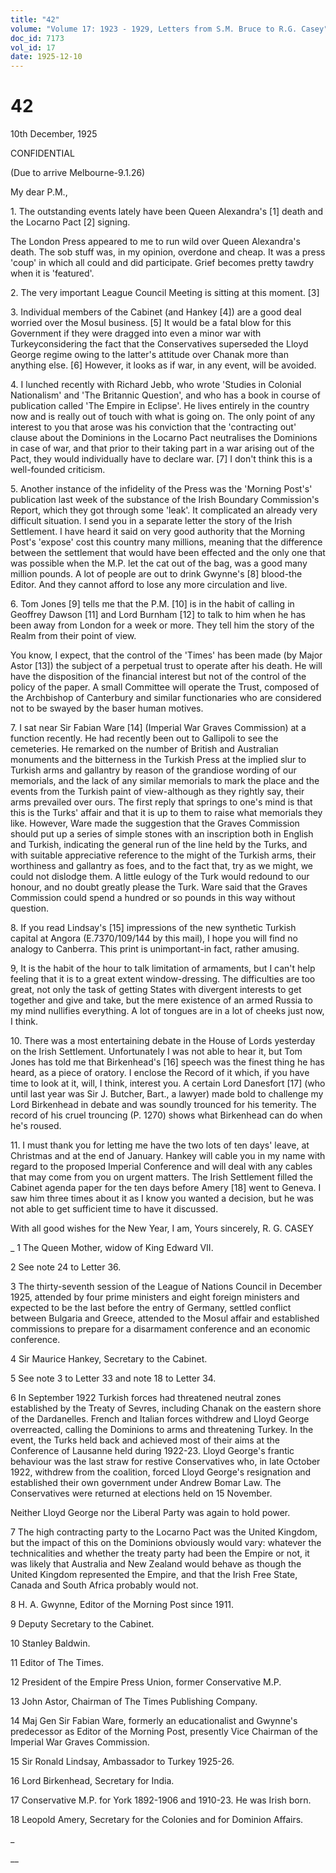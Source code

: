 ```yaml
---
title: "42"
volume: "Volume 17: 1923 - 1929, Letters from S.M. Bruce to R.G. Casey"
doc_id: 7173
vol_id: 17
date: 1925-12-10
---
```


# 42

10th December, 1925

CONFIDENTIAL

(Due to arrive Melbourne-9.1.26)

My dear P.M.,

1\. The outstanding events lately have been Queen Alexandra's [1] death and the Locarno Pact [2] signing.

The London Press appeared to me to run wild over Queen Alexandra's death. The sob stuff was, in my opinion, overdone and cheap. It was a press 'coup' in which all could and did participate. Grief becomes pretty tawdry when it is 'featured'.

2\. The very important League Council Meeting is sitting at this moment. [3]

3\. Individual members of the Cabinet (and Hankey [4]) are a good deal worried over the Mosul business. [5] It would be a fatal blow for this Government if they were dragged into even a minor war with Turkeyconsidering the fact that the Conservatives superseded the Lloyd George regime owing to the latter's attitude over Chanak more than anything else. [6] However, it looks as if war, in any event, will be avoided.

4\. I lunched recently with Richard Jebb, who wrote 'Studies in Colonial Nationalism' and 'The Britannic Question', and who has a book in course of publication called 'The Empire in Eclipse'. He lives entirely in the country now and is really out of touch with what is going on. The only point of any interest to you that arose was his conviction that the 'contracting out' clause about the Dominions in the Locarno Pact neutralises the Dominions in case of war, and that prior to their taking part in a war arising out of the Pact, they would individually have to declare war. [7] I don't think this is a well-founded criticism.

5\. Another instance of the infidelity of the Press was the 'Morning Post's' publication last week of the substance of the Irish Boundary Commission's Report, which they got through some 'leak'. It complicated an already very difficult situation. I send you in a separate letter the story of the Irish Settlement. I have heard it said on very good authority that the Morning Post's 'expose' cost this country many millions, meaning that the difference between the settlement that would have been effected and the only one that was possible when the M.P. let the cat out of the bag, was a good many million pounds. A lot of people are out to drink Gwynne's [8] blood-the Editor. And they cannot afford to lose any more circulation and live.

6\. Tom Jones [9] tells me that the P.M. [10] is in the habit of calling in Geoffrey Dawson [11] and Lord Burnham [12] to talk to him when he has been away from London for a week or more. They tell him the story of the Realm from their point of view.

You know, I expect, that the control of the 'Times' has been made (by Major Astor [13]) the subject of a perpetual trust to operate after his death. He will have the disposition of the financial interest but not of the control of the policy of the paper. A small Committee will operate the Trust, composed of the Archbishop of Canterbury and similar functionaries who are considered not to be swayed by the baser human motives.

7\. I sat near Sir Fabian Ware [14] (Imperial War Graves Commission) at a function recently. He had recently been out to Gallipoli to see the cemeteries. He remarked on the number of British and Australian monuments and the bitterness in the Turkish Press at the implied slur to Turkish arms and gallantry by reason of the grandiose wording of our memorials, and the lack of any similar memorials to mark the place and the events from the Turkish paint of view-although as they rightly say, their arms prevailed over ours. The first reply that springs to one's mind is that this is the Turks' affair and that it is up to them to raise what memorials they like. However, Ware made the suggestion that the Graves Commission should put up a series of simple stones with an inscription both in English and Turkish, indicating the general run of the line held by the Turks, and with suitable appreciative reference to the might of the Turkish arms, their worthiness and gallantry as foes, and to the fact that, try as we might, we could not dislodge them. A little eulogy of the Turk would redound to our honour, and no doubt greatly please the Turk. Ware said that the Graves Commission could spend a hundred or so pounds in this way without question.

8\. If you read Lindsay's [15] impressions of the new synthetic Turkish capital at Angora (E.7370/109/144 by this mail), I hope you will find no analogy to Canberra. This print is unimportant-in fact, rather amusing.

9, It is the habit of the hour to talk limitation of armaments, but I can't help feeling that it is to a great extent window-dressing. The difficulties are too great, not only the task of getting States with divergent interests to get together and give and take, but the mere existence of an armed Russia to my mind nullifies everything. A lot of tongues are in a lot of cheeks just now, I think.

10\. There was a most entertaining debate in the House of Lords yesterday on the Irish Settlement. Unfortunately I was not able to hear it, but Tom Jones has told me that Birkenhead's [16] speech was the finest thing he has heard, as a piece of oratory. I enclose the Record of it which, if you have time to look at it, will, I think, interest you. A certain Lord Danesfort [17] (who until last year was Sir J. Butcher, Bart., a lawyer) made bold to challenge my Lord Birkenhead in debate and was soundly trounced for his temerity. The record of his cruel trouncing (P. 1270) shows what Birkenhead can do when he's roused.

11\. I must thank you for letting me have the two lots of ten days' leave, at Christmas and at the end of January. Hankey will cable you in my name with regard to the proposed Imperial Conference and will deal with any cables that may come from you on urgent matters. The Irish Settlement filled the Cabinet agenda paper for the ten days before Amery [18] went to Geneva. I saw him three times about it as I know you wanted a decision, but he was not able to get sufficient time to have it discussed.

With all good wishes for the New Year, I am, Yours sincerely, R. G. CASEY 

_ 1 The Queen Mother, widow of King Edward VII.

2 See note 24 to Letter 36.

3 The thirty-seventh session of the League of Nations Council in December 1925, attended by four prime ministers and eight foreign ministers and expected to be the last before the entry of Germany, settled conflict between Bulgaria and Greece, attended to the Mosul affair and established commissions to prepare for a disarmament conference and an economic conference.

4 Sir Maurice Hankey, Secretary to the Cabinet.

5 See note 3 to Letter 33 and note 18 to Letter 34.

6 In September 1922 Turkish forces had threatened neutral zones established by the Treaty of Sevres, including Chanak on the eastern shore of the Dardanelles. French and Italian forces withdrew and Lloyd George overreacted, calling the Dominions to arms and threatening Turkey. In the event, the Turks held back and achieved most of their aims at the Conference of Lausanne held during 1922-23. Lloyd George's frantic behaviour was the last straw for restive Conservatives who, in late October 1922, withdrew from the coalition, forced Lloyd George's resignation and established their own government under Andrew Bomar Law. The Conservatives were returned at elections held on 15 November.

Neither Lloyd George nor the Liberal Party was again to hold power.

7 The high contracting party to the Locarno Pact was the United Kingdom, but the impact of this on the Dominions obviously would vary: whatever the technicalities and whether the treaty party had been the Empire or not, it was likely that Australia and New Zealand would behave as though the United Kingdom represented the Empire, and that the Irish Free State, Canada and South Africa probably would not.

8 H. A. Gwynne, Editor of the Morning Post since 1911.

9 Deputy Secretary to the Cabinet.

10 Stanley Baldwin.

11 Editor of The Times.

12 President of the Empire Press Union, former Conservative M.P.

13 John Astor, Chairman of The Times Publishing Company.

14 Maj Gen Sir Fabian Ware, formerly an educationalist and Gwynne's predecessor as Editor of the Morning Post, presently Vice Chairman of the Imperial War Graves Commission.

15 Sir Ronald Lindsay, Ambassador to Turkey 1925-26.

16 Lord Birkenhead, Secretary for India.

17 Conservative M.P. for York 1892-1906 and 1910-23. He was Irish born.

18 Leopold Amery, Secretary for the Colonies and for Dominion Affairs.

_

__
